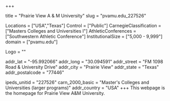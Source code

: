 
+++

title = "Prairie View A & M University"
slug = "pvamu.edu_227526"

Locations = ["USA","Texas"]
Control = ["Public"]
CarnegieClassification = ["Masters Colleges and Universities I"]
AthleticConferences = ["Southwestern Athletic Conference"]
InstitutionalSize = ["5,000 - 9,999"]
domain = ["pvamu.edu"]

Logo = ""

addr_lat = "-95.992066"
addr_long = "30.094591"
addr_street = "FM 1098 Road & University Drive"
addr_city = "Prairie View"
addr_state = "Texas"
addr_postalcode = "77446"

ipeds_unitid = "227526"
carn_2000_basic = "Master's Colleges and Universities (larger programs)"
addr_country = "USA"
+++
    This webpage is the homepage for Prairie View A&amp;M University.
